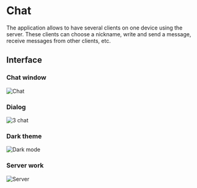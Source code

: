 # Chat
The application allows to have several clients on one device using the server. These clients can choose a nickname, write and send a message, receive messages from other clients, etc.

## Interface

### Chat window

![Chat](https://user-images.githubusercontent.com/90376899/213281719-bcbb4ff5-2645-4894-a47f-70492fe060eb.PNG)

### Dialog 

![3 chat](https://user-images.githubusercontent.com/90376899/213281568-b18dcdae-1eec-46b2-8509-ffd970adeb67.PNG)

### Dark theme

![Dark mode](https://user-images.githubusercontent.com/90376899/213281832-820c790f-cde9-484d-9c27-b6fda6e17aa6.PNG)

### Server work

![Server](https://user-images.githubusercontent.com/90376899/213281871-9d15328f-1bf0-455c-abe2-b09467a5719a.PNG)

